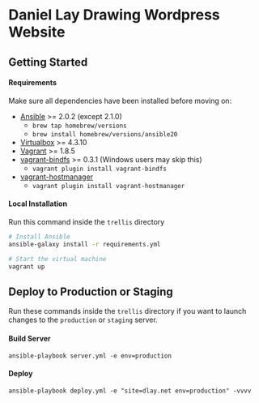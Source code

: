 # Daniel Lay Drawing Wordpress Website

## Getting Started

#### Requirements
Make sure all dependencies have been installed before moving on:

* [Ansible](http://docs.ansible.com/ansible/intro_installation.html#latest-releases-via-pip) >= 2.0.2 (except 2.1.0)
    * `brew tap homebrew/versions`
    * `brew install homebrew/versions/ansible20`
* [Virtualbox](https://www.virtualbox.org/wiki/Downloads) >= 4.3.10
* [Vagrant](https://www.vagrantup.com/downloads.html) >= 1.8.5
* [vagrant-bindfs](https://github.com/gael-ian/vagrant-bindfs#installation) >= 0.3.1 (Windows users may skip this)
    * `vagrant plugin install vagrant-bindfs`
* [vagrant-hostmanager](https://github.com/smdahlen/vagrant-hostmanager#installation)
    * `vagrant plugin install vagrant-hostmanager`


#### Local Installation
Run this command inside the `trellis` directory
```bash
# Install Ansible
ansible-galaxy install -r requirements.yml

# Start the virtual machine
vagrant up
```

## Deploy to Production or Staging
Run these commands inside the `trellis` directory if you want to launch changes to the `production` or `staging` server.

#### Build Server
`ansible-playbook server.yml -e env=production`

#### Deploy
`ansible-playbook deploy.yml -e "site=dlay.net env=production" -vvvv`
